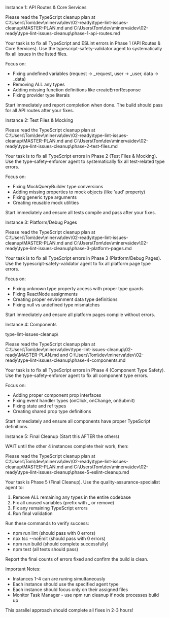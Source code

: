Instance 1: API Routes & Core Services

  Please read the TypeScript cleanup plan at C:\Users\Tom\dev\minerva\dev\02-ready\type-lint-issues-cleanup\MASTER-PLAN.md and
  C:\Users\Tom\dev\minerva\dev\02-ready\type-lint-issues-cleanup\phase-1-api-routes.md

  Your task is to fix all TypeScript and ESLint errors in Phase 1 (API Routes & Core Services). Use the
  typescript-safety-validator agent to systematically fix all issues in the listed files.

  Focus on:
  - Fixing undefined variables (request → _request, user → _user, data → _data)
  - Removing ALL any types
  - Adding missing function definitions like createErrorResponse
  - Fixing provider type literals

  Start immediately and report completion when done. The build should pass for all API routes after your fixes.

  Instance 2: Test Files & Mocking

  Please read the TypeScript cleanup plan at C:\Users\Tom\dev\minerva\dev\02-ready\type-lint-issues-cleanup\MASTER-PLAN.md and
  C:\Users\Tom\dev\minerva\dev\02-ready\type-lint-issues-cleanup\phase-2-test-files.md

  Your task is to fix all TypeScript errors in Phase 2 (Test Files & Mocking). Use the type-safety-enforcer agent
  to systematically fix all test-related type errors.

  Focus on:
  - Fixing MockQueryBuilder type conversions
  - Adding missing properties to mock objects (like 'aud' property)
  - Fixing generic type arguments
  - Creating reusable mock utilities

  Start immediately and ensure all tests compile and pass after your fixes.

  Instance 3: Platform/Debug Pages

  Please read the TypeScript cleanup plan at C:\Users\Tom\dev\minerva\dev\02-ready\type-lint-issues-cleanup\MASTER-PLAN.md and
  C:\Users\Tom\dev\minerva\dev\02-ready\type-lint-issues-cleanup\phase-3-platform-pages.md

  Your task is to fix all TypeScript errors in Phase 3 (Platform/Debug Pages). Use the typescript-safety-validator
  agent to fix all platform page type errors.

  Focus on:
  - Fixing unknown type property access with proper type guards
  - Fixing ReactNode assignments
  - Creating proper environment data type definitions
  - Fixing null vs undefined type mismatches

  Start immediately and ensure all platform pages compile without errors.

  Instance 4: Components

  type-lint-issues-cleanup\

  Please read the TypeScript cleanup plan at C:\Users\Tom\dev\minerva\dev\type-lint-issues-cleanup\02-ready\MASTER-PLAN.md and
  C:\Users\Tom\dev\minerva\dev\02-ready\type-lint-issues-cleanup\phase-4-components.md

  Your task is to fix all TypeScript errors in Phase 4 (Component Type Safety). Use the type-safety-enforcer agent
  to fix all component type errors.

  Focus on:
  - Adding proper component prop interfaces
  - Fixing event handler types (onClick, onChange, onSubmit)
  - Fixing state and ref types
  - Creating shared prop type definitions

  Start immediately and ensure all components have proper TypeScript definitions.

  Instance 5: Final Cleanup (Start this AFTER the others)

  WAIT until the other 4 instances complete their work, then:

  Please read the TypeScript cleanup plan at C:\Users\Tom\dev\minerva\dev\02-ready\type-lint-issues-cleanup\MASTER-PLAN.md and
  C:\Users\Tom\dev\minerva\dev\02-ready\type-lint-issues-cleanup\phase-5-eslint-cleanup.md

  Your task is Phase 5 (Final Cleanup). Use the quality-assurance-specialist agent to:
  1. Remove ALL remaining any types in the entire codebase
  2. Fix all unused variables (prefix with _ or remove)
  3. Fix any remaining TypeScript errors
  4. Run final validation

  Run these commands to verify success:
  - npm run lint (should pass with 0 errors)
  - npx tsc --noEmit (should pass with 0 errors)
  - npm run build (should complete successfully)
  - npm test (all tests should pass)

  Report the final counts of errors fixed and confirm the build is clean.

  Important Notes:

  - Instances 1-4 can are runing simultaneously
  - Each instance should use the specified agent type
  - Each instance should focus only on their assigned files
  - Monitor Task Manager - use npm run cleanup if node processes build up

  This parallel approach should complete all fixes in 2-3 hours!
